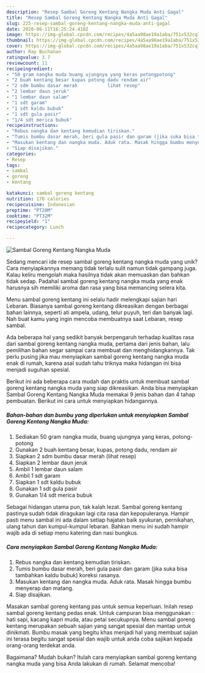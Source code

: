 ```yaml
---
description: "Resep Sambal Goreng Kentang Nangka Muda Anti Gagal"
title: "Resep Sambal Goreng Kentang Nangka Muda Anti Gagal"
slug: 225-resep-sambal-goreng-kentang-nangka-muda-anti-gagal
date: 2020-06-11T16:25:24.410Z
image: https://img-global.cpcdn.com/recipes/4a5aa98ae19a1aba/751x532cq70/sambal-goreng-kentang-nangka-muda-foto-resep-utama.jpg
thumbnail: https://img-global.cpcdn.com/recipes/4a5aa98ae19a1aba/751x532cq70/sambal-goreng-kentang-nangka-muda-foto-resep-utama.jpg
cover: https://img-global.cpcdn.com/recipes/4a5aa98ae19a1aba/751x532cq70/sambal-goreng-kentang-nangka-muda-foto-resep-utama.jpg
author: Ray Buchanan
ratingvalue: 3.7
reviewcount: 11
recipeingredient:
- "50 gram nangka muda buang ujungnya yang keras potongpotong"
- "2 buah kentang besar kupas potong dadu rendam air"
- "2 sdm bumbu dasar merah           lihat resep"
- "2 lembar daun jeruk"
- "1 lembar daun salam"
- "1 sdt garam"
- "1 sdt kaldu bubuk"
- "1 sdt gula pasir"
- "1/4 sdt merica bubuk"
recipeinstructions:
- "Rebus nangka dan kentang kemudian tiriskan."
- "Tumis bumbu dasar merah, beri gula pasir dan garam (jika suka bisa tambahkan kaldu bubuk) koreksi rasanya."
- "Masukan kentang dan nangka muda. Aduk rata. Masak hingga bumbu menyerap dan matang."
- "Siap disajikan."
categories:
- Resep
tags:
- sambal
- goreng
- kentang

katakunci: sambal goreng kentang 
nutrition: 176 calories
recipecuisine: Indonesian
preptime: "PT20M"
cooktime: "PT32M"
recipeyield: "1"
recipecategory: Lunch

---
```



![Sambal Goreng Kentang Nangka Muda](https://img-global.cpcdn.com/recipes/4a5aa98ae19a1aba/751x532cq70/sambal-goreng-kentang-nangka-muda-foto-resep-utama.jpg)

Sedang mencari ide resep sambal goreng kentang nangka muda yang unik? Cara menyiapkannya memang tidak terlalu sulit namun tidak gampang juga. Kalau keliru mengolah maka hasilnya tidak akan memuaskan dan bahkan tidak sedap. Padahal sambal goreng kentang nangka muda yang enak harusnya sih memiliki aroma dan rasa yang bisa memancing selera kita.

Menu sambal goreng kentang ini selalu hadir melengkapi sajian hari Lebaran. Biasanya sambal goreng kentang dikreasikan dengan berbagai bahan lainnya, seperti ati ampela, udang, telur puyuh, teri dan banyak lagi. Nah buat kamu yang ingin mencoba membuatnya saat Lebaran, resep sambal.

Ada beberapa hal yang sedikit banyak berpengaruh terhadap kualitas rasa dari sambal goreng kentang nangka muda, pertama dari jenis bahan, lalu pemilihan bahan segar sampai cara membuat dan menghidangkannya. Tak perlu pusing jika mau menyiapkan sambal goreng kentang nangka muda enak di rumah, karena asal sudah tahu triknya maka hidangan ini bisa menjadi suguhan spesial.


Berikut ini ada beberapa cara mudah dan praktis untuk membuat sambal goreng kentang nangka muda yang siap dikreasikan. Anda bisa menyiapkan Sambal Goreng Kentang Nangka Muda memakai 9 jenis bahan dan 4 tahap pembuatan. Berikut ini cara untuk menyiapkan hidangannya.

<!--inarticleads1-->

##### Bahan-bahan dan bumbu yang diperlukan untuk menyiapkan Sambal Goreng Kentang Nangka Muda:

1. Sediakan 50 gram nangka muda, buang ujungnya yang keras, potong-potong
1. Gunakan 2 buah kentang besar, kupas, potong dadu, rendam air
1. Siapkan 2 sdm bumbu dasar merah           (lihat resep)
1. Siapkan 2 lembar daun jeruk
1. Ambil 1 lembar daun salam
1. Ambil 1 sdt garam
1. Siapkan 1 sdt kaldu bubuk
1. Gunakan 1 sdt gula pasir
1. Gunakan 1/4 sdt merica bubuk


Sebagai hidangan utama pun, tak kalah lezat. Sambal goreng kentang pastinya sudah tidak diragukan lagi cita rasa dan kepopuleranya. Hampir pasti menu sambal ini ada dalam setiap hajatan baik syukuran, pernikahan, ulang tahun dan kumpul-kumpul lebaran. Bahkan menu ini sudah hampir wajib ada di setiap menu katering dan nasi bungkus. 

<!--inarticleads2-->

##### Cara menyiapkan Sambal Goreng Kentang Nangka Muda:

1. Rebus nangka dan kentang kemudian tiriskan.
1. Tumis bumbu dasar merah, beri gula pasir dan garam (jika suka bisa tambahkan kaldu bubuk) koreksi rasanya.
1. Masukan kentang dan nangka muda. Aduk rata. Masak hingga bumbu menyerap dan matang.
1. Siap disajikan.


Masakan sambal goreng kentang pas untuk semua keperluan. Inilah resep sambal goreng kentang pedas enak. Untuk campuran bisa menggunakan : hati sapi, kacang kapri muda, atau petai secukupnya. Menu sambal goreng kentang merupakan sebuah sajian yang sangat spesial dan mantap untuk dinikmati. Bumbu masak yang begitu khas menjadi hal yang membuat sajian ini terasa begitu sangat spesial dan wajib untuk anda coba sajikan kepada orang-orang terdekat anda. 

Bagaimana? Mudah bukan? Itulah cara menyiapkan sambal goreng kentang nangka muda yang bisa Anda lakukan di rumah. Selamat mencoba!
